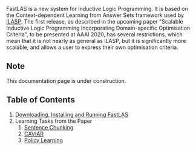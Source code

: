 FastLAS is a new system for Inductive Logic Programming. It is based on
the Context-dependent Learning from Answer Sets framework used by
[ILASP](http://www.ilasp.com/). The first release, as described in the
upcoming paper "Scalable Inductive Logic Programming Incorporating
Domain-specific Optimisation Criteria", to be presented at AAAI 2020,
has several restrictions, which mean that it is not nearly as general as
ILASP, but it is significantly more scalable, and allows a user to
express their own optimisation criteria.

## Note

This documentation page is under construction.


## Table of Contents

1. [Downloading, Installing and Running FastLAS](installation.md)
2. Learning Tasks from the Paper
    1. [Sentence Chunking](sentence_chunking.md)
    2. [CAVIAR](caviar.md)
    3. [Policy Learning](policy_learning.md)
